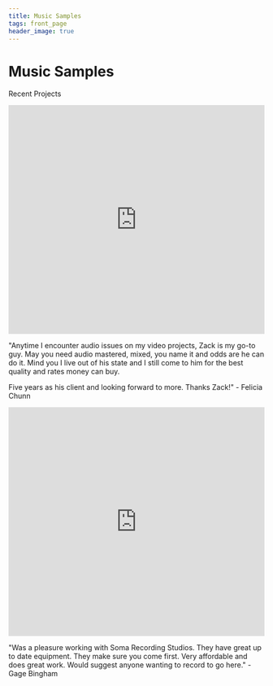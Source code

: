 ```yaml
---
title: Music Samples
tags: front_page
header_image: true
---
```


# Music Samples

Recent Projects
<iframe width="100%" height="450" scrolling="no" frameborder="no" src="https://w.soundcloud.com/player/?url=https%3A//api.soundcloud.com/playlists/275557421&amp;color=ff5500&amp;auto_play=false&amp;hide_related=false&amp;show_comments=true&amp;show_user=true&amp;show_reposts=false"></iframe>

"Anytime I encounter audio issues on my video projects, Zack is my go-to guy. May you need audio mastered, mixed, you name it and odds are he can do it. Mind you I live out of his state and I still come to him for the best quality and rates money can buy. 

Five years as his client and looking forward to more. Thanks Zack!" - Felicia Chunn


<iframe width="100%" height="450" scrolling="no" frameborder="no" src="https://w.soundcloud.com/player/?url=https%3A//api.soundcloud.com/playlists/219638072&amp;color=ff5500&amp;auto_play=false&amp;hide_related=false&amp;show_comments=true&amp;show_user=true&amp;show_reposts=false"></iframe>

"Was a pleasure working with Soma Recording Studios. They have great up to date equipment. They make sure you come first. Very affordable and does great work. Would suggest anyone wanting to record to go here." - Gage Bingham